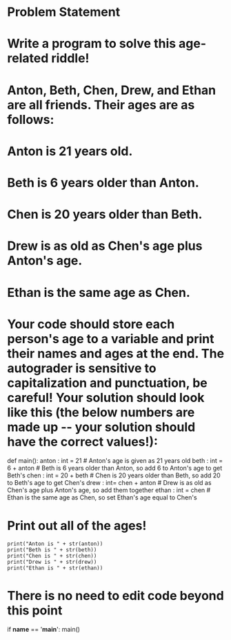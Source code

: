# Problem Statement
# Write a program to solve this age-related riddle!

# Anton, Beth, Chen, Drew, and Ethan are all friends. Their ages are as follows:

# Anton is 21 years old.

# Beth is 6 years older than Anton.

# Chen is 20 years older than Beth.

# Drew is as old as Chen's age plus Anton's age.

# Ethan is the same age as Chen.

# Your code should store each person's age to a variable and print their names and ages at the end. The autograder is sensitive to capitalization and punctuation, be careful! Your solution should look like this (the below numbers are made up -- your solution should have the correct values!):

def main():
    anton : int = 21  # Anton's age is given as 21 years old
    beth : int = 6 + anton  # Beth is 6 years older than Anton, so add 6 to Anton's age to get Beth's
    chen : int = 20 + beth  # Chen is 20 years older than Beth, so add 20 to Beth's age to get Chen's
    drew  : int= chen + anton  # Drew is as old as Chen's age plus Anton's age, so add them together
    ethan : int = chen  # Ethan is the same age as Chen, so set Ethan's age equal to Chen's

   # Print out all of the ages!
    print("Anton is " + str(anton))
    print("Beth is " + str(beth))
    print("Chen is " + str(chen))
    print("Drew is " + str(drew))
    print("Ethan is " + str(ethan))


# There is no need to edit code beyond this point

if __name__ == '__main__':
    main()
